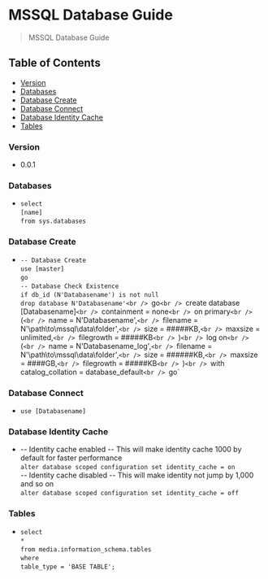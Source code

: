 # MSSQL Database Guide
> MSSQL Database Guide

## Table of Contents
* [Version](#version)
* [Databases](#databases)
* [Database Create](#database-create)
* [Database Connect](#database-connect)
* [Database Identity Cache](#database-identity-cache)
* [Tables](#tables)

### Version
* 0.0.1

### Databases
* `select`<br />
  `[name]`<br />
  `from sys.databases`

### Database Create
* `-- Database Create`<br />
  `use [master]`<br />
  `go`<br />
  `-- Database Check Existence`<br />
  `if db_id (N'Databasename') is not null`<br />
  `drop database N'Databasename'<br />
  `go`<br />
  `create database [Databasename]`<br />
  `containment = none`<br />
  `on primary`<br />
  `(`<br />
  `name = N'Databasename',`<br />
  `filename = N'\path\to\mssql\data\folder',`<br />
  `size = \#\#\#\#\#KB,`<br />
  `maxsize = unlimited,`<br />
  `filegrowth = \#\#\#\#\#KB`<br />
  `)`<br />
  `log on`<br />
  `(`<br />
  `name = N'Databasename_log',`<br />
  `filename = N'\path\to\mssql\data\folder',`<br />
  `size = \#\#\#\#\#\#KB,`<br />
  `maxsize = \#\#\#\#GB,`<br />
  `filegrowth = \#\#\#\#\#KB`<br />
  `)`<br />
  `with catalog_collation = database_default`<br />
  `go`
  
### Database Connect
* `use [Databasename]`

### Database Identity Cache
* -- Identity cache enabled -- This will make identity cache 1000 by default for faster performance<br />
  `alter database scoped configuration set identity_cache = on`<br />
  -- Identity cache disabled -- This will make identity not jump by 1,000 and so on<br />
  `alter database scoped configuration set identity_cache = off`
  
### Tables
* `select`<br />
  `*`<br />
  `from media.information_schema.tables`<br />
  `where`<br />
  `table_type = 'BASE TABLE';`
